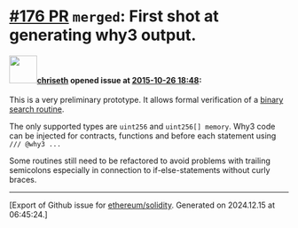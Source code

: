 # [\#176 PR](https://github.com/ethereum/solidity/pull/176) `merged`: First shot at generating why3 output.

#### <img src="https://avatars.githubusercontent.com/u/9073706?v=4" width="50">[chriseth](https://github.com/chriseth) opened issue at [2015-10-26 18:48](https://github.com/ethereum/solidity/pull/176):

This is a very preliminary prototype.
It allows formal verification of a [binary search routine](https://gist.github.com/chriseth/0c671e0dac08c3630f47).

The only supported types are `uint256` and `uint256[] memory`.
Why3 code can be injected for contracts, functions and before each statement using
`/// @why3 ...`

Some routines still need to be refactored to avoid problems with trailing semicolons especially in connection to if-else-statements without curly braces.





-------------------------------------------------------------------------------



[Export of Github issue for [ethereum/solidity](https://github.com/ethereum/solidity). Generated on 2024.12.15 at 06:45:24.]
